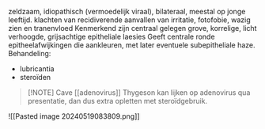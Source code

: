 zeldzaam, idiopathisch (vermoedelijk viraal), bilateraal, meestal op jonge leeftijd.
klachten van recidiverende aanvallen van irritatie, fotofobie, wazig zien en tranenvloed
Kenmerkend zijn centraal gelegen grove, korrelige, licht verhoogde, grijsachtige epitheliale laesies
Geeft centrale ronde epitheelafwijkingen die aankleuren, met later eventuele subepitheliale haze.
Behandeling:
- lubricantia
- steroïden

> [!NOTE] Cave [[adenovirus]]
> Thygeson kan lijken op adenovirus qua presentatie, dan dus extra opletten met steroïdgebruik.


![[Pasted image 20240519083809.png]]
